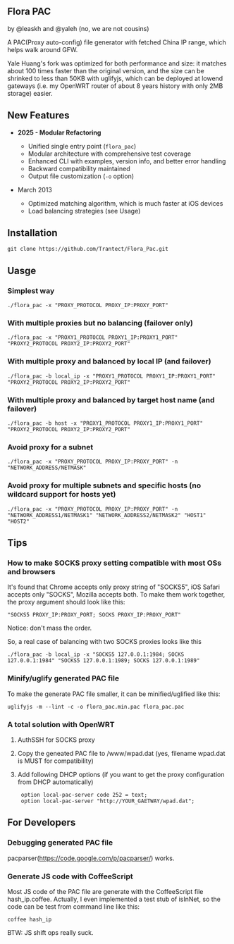 Flora PAC
---------

by @leaskh and @yaleh (no, we are not cousins)

A PAC(Proxy auto-config) file generator with fetched China IP range, which helps walk around
GFW.

Yale Huang's fork was optimized for both performance and size: it matches about 100 times faster than the original version, and the size can be shrinked to less than 50KB with uglifyjs, which can be deployed at lowend gateways (i.e. my OpenWRT router of about 8 years history with only 2MB storage) easier. 

## New Features

* **2025 - Modular Refactoring**
  * Unified single entry point (`flora_pac`)
  * Modular architecture with comprehensive test coverage
  * Enhanced CLI with examples, version info, and better error handling
  * Backward compatibility maintained
  * Output file customization (`-o` option)

* March 2013
  * Optimized matching algorithm, which is much faster at iOS devices
  * Load balancing strategies (see Usage)

## Installation

    git clone https://github.com/Trantect/Flora_Pac.git
	
## Uasge

### Simplest way

    ./flora_pac -x "PROXY_PROTOCOL PROXY_IP:PROXY_PORT"

### With multiple proxies but no balancing (failover only)

    ./flora_pac -x "PROXY1_PROTOCOL PROXY1_IP:PROXY1_PORT" "PROXY2_PROTOCOL PROXY2_IP:PROXY2_PORT"

### With multiple proxy and balanced by local IP (and failover)

    ./flora_pac -b local_ip -x "PROXY1_PROTOCOL PROXY1_IP:PROXY1_PORT" "PROXY2_PROTOCOL PROXY2_IP:PROXY2_PORT"

### With multiple proxy and balanced by target host name (and failover)

    ./flora_pac -b host -x "PROXY1_PROTOCOL PROXY1_IP:PROXY1_PORT" "PROXY2_PROTOCOL PROXY2_IP:PROXY2_PORT"

### Avoid proxy for a subnet

    ./flora_pac -x "PROXY_PROTOCOL PROXY_IP:PROXY_PORT" -n "NETWORK_ADDRESS/NETMASK"
	
### Avoid proxy for multiple subnets and specific hosts (no wildcard support for hosts yet)

    ./flora_pac -x "PROXY_PROTOCOL PROXY_IP:PROXY_PORT" -n "NETWORK_ADDRESS1/NETMASK1" "NETWORK_ADDRESS2/NETMASK2" "HOST1" "HOST2"

## Tips

### How to make SOCKS proxy setting compatible with most OSs and browsers

It's found that Chrome accepts only proxy string of "SOCKS5", iOS Safari accepts only "SOCKS", Mozilla accepts both. To make them work together, the proxy argument should look like this:

    "SOCKS5 PROXY_IP:PROXY_PORT; SOCKS PROXY_IP:PROXY_PORT"


Notice: don't mass the order.
  
So, a real case of balancing with two SOCKS proxies looks like this
  
    ./flora_pac -b local_ip -x "SOCKS5 127.0.0.1:1984; SOCKS 127.0.0.1:1984" "SOCKS5 127.0.0.1:1989; SOCKS 127.0.0.1:1989"

### Minify/uglify generated PAC file

To make the generate PAC file smaller, it can be minified/uglified like this:

    uglifyjs -m --lint -c -o flora_pac.min.pac flora_pac.pac

### A total solution with OpenWRT

1. AuthSSH for SOCKS proxy

2. Copy the geneated PAC file to /www/wpad.dat (yes, filename wpad.dat is MUST for compatibility)

3. Add following DHCP options (if you want to get the proxy configuration from DHCP automatically)

        option local-pac-server code 252 = text; 
        option local-pac-server "http://YOUR_GAETWAY/wpad.dat"; 

## For Developers

### Debugging generated PAC file

pacparser(https://code.google.com/p/pacparser/) works.


### Generate JS code with CoffeeScript

Most JS code of the PAC file are generate with the CoffeeScript file hash_ip.coffee. Actually, I even implemented a test stub of isInNet, so the code can be test from command line like this:

    coffee hash_ip

BTW: JS shift ops really suck.
